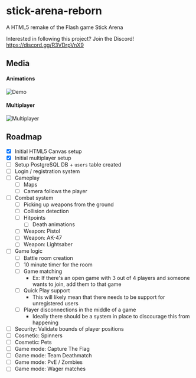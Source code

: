 # stick-arena-reborn
A HTML5 remake of the Flash game Stick Arena

Interested in following this project? Join the Discord! https://discord.gg/R3VDrpVnX9

## Media

#### Animations
![Demo](https://user-images.githubusercontent.com/52111974/209248299-059d8f04-e35c-4aae-a4a3-2c504b634890.gif)

#### Multiplayer
![Multiplayer](https://user-images.githubusercontent.com/46038298/209293806-513930e8-4bf0-48ec-b7d6-cd86f636fe82.gif)

## Roadmap

- [x] Initial HTML5 Canvas setup
- [x] Initial multiplayer setup
- [ ] Setup PostgreSQL DB + `users` table created
- [ ] Login / registration system
- [ ] Gameplay
  - [ ] Maps
  - [ ] Camera follows the player
- [ ] Combat system
  - [ ] Picking up weapons from the ground
  - [ ] Collision detection
  - [ ] Hitpoints
    - [ ] Death animations
  - [ ] Weapon: Pistol
  - [ ] Weapon: AK-47
  - [ ] Weapon: Lightsaber
- [ ] Game logic
  - [ ] Battle room creation
  - [ ] 10 minute timer for the room
  - [ ] Game matching
    - Ex: If there's an open game with 3 out of 4 players and someone wants to join, add them to that game
  - [ ] Quick Play support
    - This will likely mean that there needs to be support for unregistered users
  - [ ] Player disconnections in the middle of a game
    - Ideally there should be a system in place to discourage this from happening
- [ ] Security: Validate bounds of player positions
- [ ] Cosmetic: Spinners
- [ ] Cosmetic: Pets
- [ ] Game mode: Capture The Flag
- [ ] Game mode: Team Deathmatch
- [ ] Game mode: PvE / Zombies
- [ ] Game mode: Wager matches
